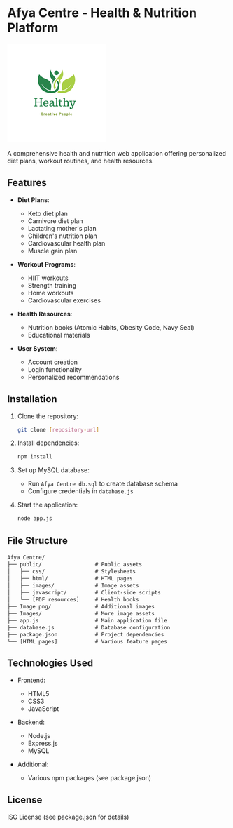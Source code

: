 # Afya Centre - Health & Nutrition Platform

![Afya Centre Logo](Afya%20logo.png)

A comprehensive health and nutrition web application offering personalized diet plans, workout routines, and health resources.

## Features

- **Diet Plans**:
  - Keto diet plan
  - Carnivore diet plan
  - Lactating mother's plan
  - Children's nutrition plan
  - Cardiovascular health plan
  - Muscle gain plan

- **Workout Programs**:
  - HIIT workouts
  - Strength training
  - Home workouts
  - Cardiovascular exercises

- **Health Resources**:
  - Nutrition books (Atomic Habits, Obesity Code, Navy Seal)
  - Educational materials

- **User System**:
  - Account creation
  - Login functionality
  - Personalized recommendations

## Installation

1. Clone the repository:
   ```bash
   git clone [repository-url]
   ```

2. Install dependencies:
   ```bash
   npm install
   ```

3. Set up MySQL database:
   - Run `Afya Centre db.sql` to create database schema
   - Configure credentials in `database.js`

4. Start the application:
   ```bash
   node app.js
   ```

## File Structure

```
Afya Centre/
├── public/                 # Public assets
│   ├── css/                # Stylesheets
│   ├── html/               # HTML pages
│   ├── images/             # Image assets
│   ├── javascript/         # Client-side scripts
│   └── [PDF resources]     # Health books
├── Image png/              # Additional images
├── Images/                 # More image assets
├── app.js                  # Main application file
├── database.js             # Database configuration
├── package.json            # Project dependencies
└── [HTML pages]            # Various feature pages
```

## Technologies Used

- Frontend:
  - HTML5
  - CSS3
  - JavaScript

- Backend:
  - Node.js
  - Express.js
  - MySQL

- Additional:
  - Various npm packages (see package.json)

## License

ISC License (see package.json for details)
